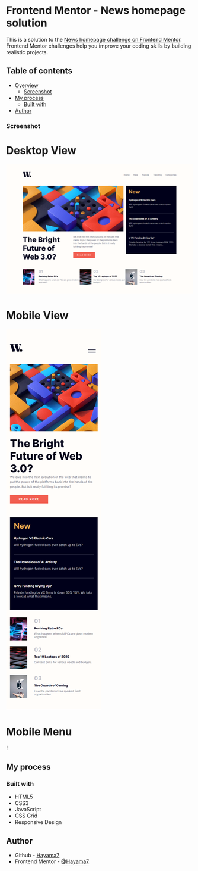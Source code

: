 # Frontend Mentor - News homepage solution

This is a solution to the [News homepage challenge on Frontend Mentor](https://www.frontendmentor.io/challenges/news-homepage-H6SWTa1MFl). Frontend Mentor challenges help you improve your coding skills by building realistic projects. 

## Table of contents

- [Overview](#overview)
  - [Screenshot](#screenshot)
- [My process](#my-process)
  - [Built with](#built-with)
- [Author](#author)


### Screenshot
 # Desktop View
  ![](./my-solution/desktop-view.png)
 # Mobile View
  ![](./my-solution/mobile-view.png)
 # Mobile Menu
! [](./my-solution/mobile-menu.png)

## My process

### Built with

- HTML5 
- CSS3
- JavaScript
- CSS Grid
- Responsive Design

## Author
- Github - [Hayama7](https://github.com/Hayama7)
- Frontend Mentor - [@Hayama7](https://www.frontendmentor.io/profile/Hayama7)